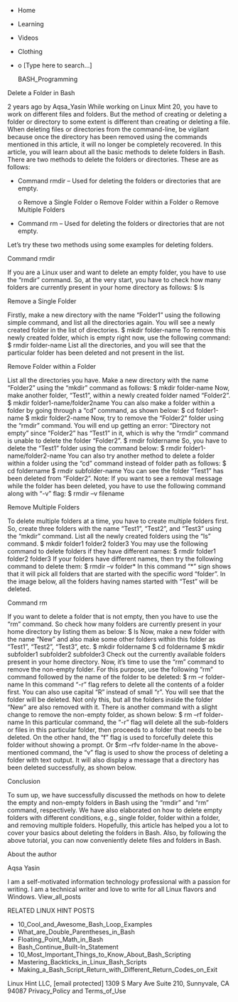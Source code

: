 





















































* Home
* Learning
* Videos
* Clothing
*
  o [Type here to search...]


   BASH_Programming


Delete a Folder in Bash

2 years ago
by Aqsa_Yasin
While working on Linux Mint 20, you have to work on different files and
folders. But the method of creating or deleting a folder or directory to some
extent is different than creating or deleting a file. When deleting files or
directories from the command-line, be vigilant because once the directory has
been removed using the commands mentioned in this article, it will no longer be
completely recovered.
In this article, you will learn about all the basic methods to delete folders
in Bash.
There are two methods to delete the folders or directories. These are as
follows:

* Command rmdir – Used for deleting the folders or directories that are empty.

  o Remove a Single Folder
  o Remove Folder within a Folder
  o Remove Multiple Folders

* Command rm – Used for deleting the folders or directories that are not empty.

Let’s try these two methods using some examples for deleting folders.

Command rmdir

If you are a Linux user and want to delete an empty folder, you have to use the
“rmdir” command. So, at the very start, you have to check how many folders are
currently present in your home directory as follows:
$ ls

Remove a Single Folder

Firstly, make a new directory with the name “Folder1” using the following
simple command, and list all the directories again. You will see a newly
created folder in the list of directories.
$ mkdir folder-name
To remove this newly created folder, which is empty right now, use the
following command:
$ rmdir folder-name
List all the directories, and you will see that the particular folder has been
deleted and not present in the list.

Remove Folder within a Folder

List all the directories you have. Make a new directory with the name “Folder2”
using the “mkdir” command as follows:
$ mkdir folder-name
Now, make another folder, “Test1”, within a newly created folder named
“Folder2”.
$ mkdir folder1-name/folder2name
You can also make a folder within a folder by going through a “cd” command, as
shown below:
$ cd folder1-name
$ mkdir folder2-name
Now, try to remove the “Folder2” folder using the “rmdir” command. You will end
up getting an error: “Directory not empty” since “Folder2” has “Test1” in it,
which is why the “rmdir” command is unable to delete the folder “Folder2”.
$ rmdir foldername
So, you have to delete the “Test1” folder using the command below:
$ rmdir folder1-name/folder2-name
You can also try another method to delete a folder within a folder using the
“cd” command instead of folder path as follows:
$ cd foldername
$ rmdir subfolder-name
You can see the folder “Test1” has been deleted from “Folder2”.
Note: If you want to see a removal message while the folder has been deleted,
you have to use the following command along with “-v” flag:
$ rmdir –v filename

Remove Multiple Folders

To delete multiple folders at a time, you have to create multiple folders
first. So, create three folders with the name “Test1”, “Test2”, and “Test3”
using the “mkdir” command. List all the newly created folders using the “ls”
command.
$ mkdir folder1 folder2 folder3
You may use the following command to delete folders if they have different
names:
$ rmdir folder1 folder2 folder3
If your folders have different names, then try the following command to delete
them:
$ rmdir –v folder*
In this command “*” sign shows that it will pick all folders that are started
with the specific word “folder”. In the image below, all the folders having
names started with “Test” will be deleted.

Command rm

If you want to delete a folder that is not empty, then you have to use the “rm”
command. So check how many folders are currently present in your home directory
by listing them as below:
$ ls
Now, make a new folder with the name “New” and also make some other folders
within this folder as “Test1”, “Test2”, “Test3”, etc.
$ mkdir foldername
$ cd foldername
$ mkdir subfolder1 subfolder2 subfolder3
Check out the currently available folders present in your home directory.
Now, it’s time to use the “rm” command to remove the non-empty folder. For this
purpose, use the following “rm” command followed by the name of the folder to
be deleted:
$ rm –r folder-name
In this command “-r” flag refers to delete all the contents of a folder first.
You can also use capital “R” instead of small “r”. You will see that the folder
will be deleted. Not only this, but all the folders inside the folder “New” are
also removed with it.
There is another command with a slight change to remove the non-empty folder,
as shown below:
$ rm –rf folder-name
In this particular command, the “-r” flag will delete all the sub-folders or
files in this particular folder, then proceeds to a folder that needs to be
deleted. On the other hand, the “f” flag is used to forcefully delete this
folder without showing a prompt.
Or
$rm –rfv folder-name
In the above-mentioned command, the “v” flag is used to show the process of
deleting a folder with text output. It will also display a message that a
directory has been deleted successfully, as shown below.

Conclusion

To sum up, we have successfully discussed the methods on how to delete the
empty and non-empty folders in Bash using the “rmdir” and “rm” command,
respectively. We have also elaborated on how to delete empty folders with
different conditions, e.g., single folder, folder within a folder, and removing
multiple folders. Hopefully, this article has helped you a lot to cover your
basics about deleting the folders in Bash. Also, by following the above
tutorial, you can now conveniently delete files and folders in Bash.


About the author


Aqsa Yasin

I am a self-motivated information technology professional with a passion for
writing. I am a technical writer and love to write for all Linux flavors and
Windows.
View_all_posts

RELATED LINUX HINT POSTS


* 10_Cool_and_Awesome_Bash_Loop_Examples
* What_are_Double_Parentheses_in_Bash
* Floating_Point_Math_in_Bash
* Bash_Continue_Built-In_Statement
* 10_Most_Important_Things_to_Know_About_Bash_Scripting
* Mastering_Backticks_in_Linux_Bash_Scripts
* Making_a_Bash_Script_Return_with_Different_Return_Codes_on_Exit

Linux Hint LLC, [email protected]
1309 S Mary Ave Suite 210, Sunnyvale, CA 94087
 Privacy_Policy and Terms_of_Use
